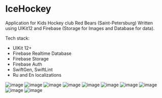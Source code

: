 # IceHockey
Application for Kids Hockey club Red Bears (Saint-Petersburg)
Written using UIKit12 and Firebase (Storage for Images and Database for data).

Tech stack:

- UIKit 12+
- Firebase Realtime Database
- Firebase Storage
- Firebase Auth
- SwiftGen, SwiftLint
- Ru and En localizations

![image](https://user-images.githubusercontent.com/5717020/144766847-b9258b42-d576-43b4-9164-0c4aa3ade774.png)
![image](https://user-images.githubusercontent.com/5717020/144327224-00ab4596-58a9-4362-9a4d-4c0588c1c878.png)
![image](https://user-images.githubusercontent.com/5717020/144327258-63a213f6-7dfb-4b5c-b797-6823844f1fc3.png)
![image](https://user-images.githubusercontent.com/5717020/144482620-770f4a55-f1f5-4491-b83f-96092577ccc6.png)
![image](https://user-images.githubusercontent.com/5717020/144332635-10d292ec-0946-4c58-89d0-023248eda745.png)
![image](https://user-images.githubusercontent.com/5717020/144767000-5d78b5cf-5948-4b20-8385-8007d62a3018.png)
![image](https://user-images.githubusercontent.com/5717020/144482829-dc389d26-17dc-4674-907d-14d4e315aa2d.png)
![image](https://user-images.githubusercontent.com/5717020/144766804-a902e449-9ab1-4f18-ab59-1ece536d5014.png)
![image](https://user-images.githubusercontent.com/5717020/144767099-b4682b8b-19b3-4db7-b6c1-1708cf7fca45.png)
![image](https://user-images.githubusercontent.com/5717020/144766940-db4f6e4d-e73d-4b77-b75b-9616a1ade393.png)
